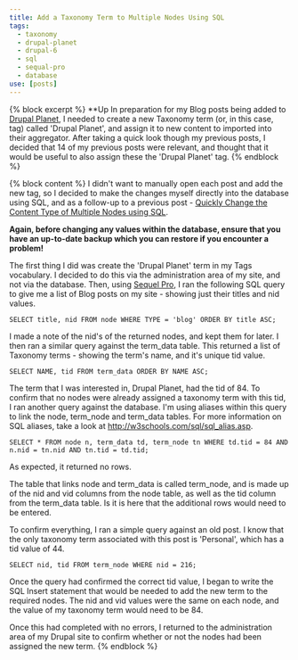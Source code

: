 ```yaml
---
title: Add a Taxonomy Term to Multiple Nodes Using SQL
tags:
  - taxonomy
  - drupal-planet
  - drupal-6
  - sql
  - sequal-pro
  - database
use: [posts]
---
```

{% block excerpt %}
**Up
In preparation for my Blog posts being added to [Drupal Planet](http://drupal.org/planet), I needed to create a new Taxonomy term (or, in this case, tag) called 'Drupal Planet', and assign it to new content to imported into their aggregator. After taking a quick look though my previous posts, I decided that 14 of my previous posts were relevant, and thought that it would be useful to also assign these the 'Drupal Planet' tag.
{% endblock %}

{% block content %}
I didn't want to manually open each post and add the new tag, so I decided to make the changes myself directly into the database using SQL, and as a follow-up to a previous post - [Quickly Change the Content Type of Multiple Nodes using SQL](/blog/change-content-type-multiple-nodes-using-sql/).

**Again, before changing any values within the database, ensure that you have an up-to-date backup which you can restore if you encounter a problem!**

The first thing I did was create the 'Drupal Planet' term in my Tags vocabulary. I decided to do this via the administration area of my site, and not via the database. Then, using [Sequel Pro](http://www.sequelpro.com), I ran the following SQL query to give me a list of Blog posts on my site - showing just their titles and nid values.

```language-sql
SELECT title, nid FROM node WHERE TYPE = 'blog' ORDER BY title ASC;
```

I made a note of the nid's of the returned nodes, and kept them for later. I then ran a similar query against the term_data table. This returned a list of Taxonomy terms - showing the term's name, and it's unique tid value.

```language-sql
SELECT NAME, tid FROM term_data ORDER BY NAME ASC;
```

The term that I was interested in, Drupal Planet, had the tid of 84. To confirm that no nodes were already assigned a taxonomy term with this tid, I ran another query against the database. I'm using aliases within this query to link the node, term_node and term_data tables. For more information on SQL aliases, take a look at <http://w3schools.com/sql/sql_alias.asp>.

```language-sql
SELECT * FROM node n, term_data td, term_node tn WHERE td.tid = 84 AND n.nid = tn.nid AND tn.tid = td.tid;
```

As expected, it returned no rows.

The table that links node and term_data is called term_node, and is made up of the nid and vid columns from the node table, as well as the tid column from the term_data table. Is it is here that the additional rows would need to be entered.

To confirm everything, I ran a simple query against an old post. I know that the only taxonomy term associated with this post is 'Personal', which has a tid value of 44.

```language-sql
SELECT nid, tid FROM term_node WHERE nid = 216;
```

Once the query had confirmed the correct tid value, I began to write the SQL Insert statement that would be needed to add the new term to the required nodes. The nid and vid values were the same on each node, and the value of my taxonomy term would need to be 84.

Once this had completed with no errors, I returned to the administration area of my Drupal site to confirm whether or not the nodes had been assigned the new term.
{% endblock %}
